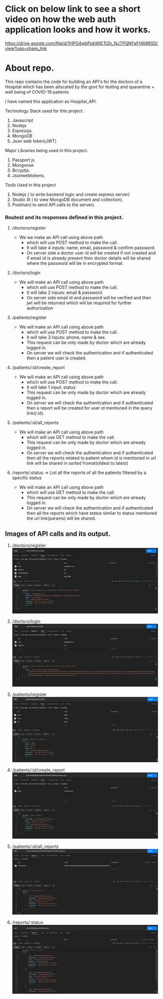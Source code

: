 # Click on below link to see a short video on how the web auth application looks and how it works.
https://drive.google.com/file/d/1HPG4wbPpkWtETt2h_NJTPQNFaFhW8RSD/view?usp=share_link

# About repo.

This repo contains the code for building an API's for the doctors of a Hospital which has been allocated by the govt for testing and quarantine + well being of  COVID-19 patients

I have named this application as Hospital_API.

Technology Stack used for this project.
1. Javascript
2. Nodejs
3. Expressjs
4. MongoDB
5. Json web token(JWT)

Major Libraries being used in this project.
1. Passport js
2. Mongoose
3. Bcryptjs.
4. Jsonwebtokens.


Tools Used in this project 
1. Nodejs ( to write backend logic and create express server)
2. Studio 3t ( to view MongoDB document and collection).
3. Postman( to send API calls to the server).

### Routest and its responses defined in this project.

1.	/doctors/register
    - We we make an API call using above path
        - which will use POST method to make the call.
        - It will take 4 inputs: name, email, password & confirm password.
        - On server side a doctor user id will be created if not created and if email id is already present then doctor details will be shared where the password will be in encrypted format.


2.  /doctors/login 
    - We will make an API call using above path
        - which will use POST method to make the call.
        - It will take 2 inputs: email & password.
        - On server side email id and password will be verified and then jwt will be returned which will be required for further authorization

3.  /patients/register 
    - We will make an API call using above path
        - which will use POST method to make the call.
        - It will take 3 inputs: phone, name & sex.
        - This request can be only made by doctor which are already logged in.
        - On server we will check the authentication and if authenticated then a patient user is created.

4.  /patients/:id/create_report
    - We will make an API call using above path
        - which will use POST method to make the call.
        - It will take 1 input: status
        - This request can be only made by doctor which are already logged in.
        - On server we will check the authentication and if authenticated then a report will be created for user id mentioned in the query link(/:id).

5. 	/patients/:id/all_reports 
    - We will make an API call using above path
        - which will use GET method to make the call.
        - This request can be only made by doctor which are already logged in.
        - On server we will check the authentication and if authenticated then all the reports related to patient whom id is mentioned in url link will be shared in sorted fromat(oldest to latest)

6.  /reports/:status  → List all the reports of all the patients filtered by a specific status
    - We will make an API call using above path
        - which will use GET method to make the call.
        - This request can be only made by doctor which are already logged in.
        - On server we will check the authentication and if authenticated then all the reports which have status similar to status mentioned the url link(params) will be shared.

## Images of API calls and its output.
1.	/doctors/register
![doctor_register](./Images_of_Api_Calls/doctor_register.png)

2.  /doctors/login 
![doctor_login](./Images_of_Api_Calls/doctor_login.png)


3.  /patients/register
![patient_register](./Images_of_Api_Calls/patient_register.png)


4.  /patients/:id/create_report
![create_report](./Images_of_Api_Calls/create_report.png)


5. 	/patients/:id/all_reports 
![all_reports](./Images_of_Api_Calls/all_reports.png)


6.  /reports/:status
![Filtered_reports](./Images_of_Api_Calls/reports.png)